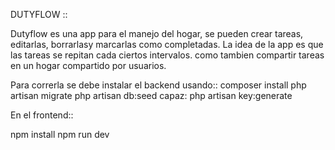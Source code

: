 DUTYFLOW :: 

Dutyflow es una app para el manejo del hogar, se pueden crear tareas, editarlas, borrarlasy marcarlas como completadas. La idea de la app es que las tareas se repitan cada ciertos intervalos. como tambien compartir tareas en un hogar compartido por usuarios.

Para correrla se debe instalar el backend usando:: 
composer install 
php artisan migrate
php artisan db:seed 
capaz: php artisan key:generate

En el frontend::

npm install
npm run dev
